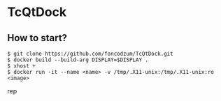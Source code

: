 # TcQtDock
## How to start?
```
$ git clone https://github.com/foncodzum/TcQtDock.git
$ docker build --build-arg DISPLAY=$DISPLAY .
$ xhost +
$ docker run -it --name <name> -v /tmp/.X11-unix:/tmp/.X11-unix:ro <image>
```
rep
